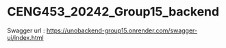 # CENG453_20242_Group15_backend
Swagger url : https://unobackend-group15.onrender.com/swagger-ui/index.html
